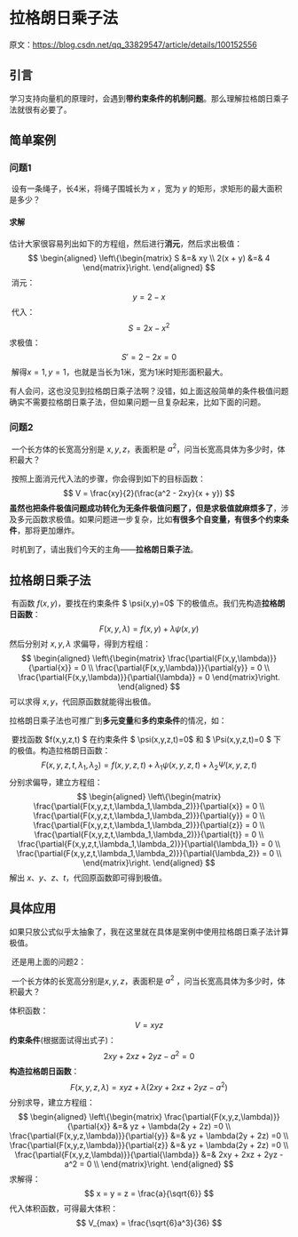 # 拉格朗日乘子法

原文：https://blog.csdn.net/qq_33829547/article/details/100152556



## 引言

​        学习支持向量机的原理时，会遇到**带约束条件的机制问题**。那么理解拉格朗日乘子法就很有必要了。

## 简单案例

### 问题1

​     设有一条绳子，长4米，将绳子围城长为 $x$ ，宽为 $y$ 的矩形，求矩形的最大面积是多少？

####     求解

​        估计大家很容易列出如下的方程组，然后进行**消元**，然后求出极值：
$$
\begin{aligned}
\left\{\begin{matrix}
  S &=& xy \\
  2(x + y) &=& 4
\end{matrix}\right.
\end{aligned}
$$
​        消元：
$$
y = 2 - x
$$
​        代入：
$$
S = 2x - x^2
$$
​        求极值：
$$
S' =2 - 2x = 0
$$
​        解得$x = 1, y = 1$，也就是当长为1米，宽为1米时矩形面积最大。



​        有人会问，这也没见到拉格朗日乘子法啊？没错，如上面这般简单的条件极值问题确实不需要拉格朗日乘子法，但如果问题一旦复杂起来，比如下面的问题。

### 问题2

​        一个长方体的长宽高分别是 $x,y,z$，表面积是 $a^2$，问当长宽高具体为多少时，体积最大？

​       按照上面消元代入法的步骤，你会得到如下的目标函数：
$$
V = \frac{xy}{2}(\frac{a^2 - 2xy}{x + y})
$$
​       **虽然也把条件极值问题成功转化为无条件极值问题了，但是求极值就麻烦多了**，涉及多元函数求极值。如果问题进一步复杂，比如**有很多个自变量，有很多个约束条件**，那将更加爆炸。

​       时机到了，请出我们今天的主角——**拉格朗日乘子法**。



## 拉格朗日乘子法

​        有函数 $f ( x , y )$，要找在约束条件 $ \psi(x,y)=0$ 下的极值点。我们先构造**拉格朗日函数**：
$$
F(x,y,\lambda) = f(x,y) + \lambda \psi(x,y)
$$
然后分别对 $x, y, \lambda$ 求偏导，得到方程组：
$$
\begin{aligned}
\left\{\begin{matrix}
  \frac{\partial{F(x,y,\lambda)}}{\partial{x}} = 0 \\
  \frac{\partial{F(x,y,\lambda)}}{\partial{y}} = 0 \\
  \frac{\partial{F(x,y,\lambda)}}{\partial{\lambda}} = 0
\end{matrix}\right.
\end{aligned}
$$
可以求得 $x, y$，代回原函数就能得出极值。

​        拉格朗日乘子法也可推广到**多元变量**和**多约束条件**的情况，如：

​        要找函数 $f(x,y,z,t) $ 在约束条件 $ \psi(x,y,z,t)=0$ 和 $ \Psi(x,y,z,t)=0 $ 下的极值。构造拉格朗日函数：
$$
F(x,y,z,t,\lambda_1, \lambda_2) = f(x,y,z,t) + \lambda_1 \psi(x,y,z,t) + \lambda_2 
\Psi(x,y,z,t)
$$
分别求偏导，建立方程组：
$$
\begin{aligned}
\left\{\begin{matrix}
  \frac{\partial{F(x,y,z,t,\lambda_1,\lambda_2)}}{\partial{x}} = 0 \\
  \frac{\partial{F(x,y,z,t,\lambda_1,\lambda_2)}}{\partial{y}} = 0 \\
  \frac{\partial{F(x,y,z,t,\lambda_1,\lambda_2)}}{\partial{z}} = 0 \\
  \frac{\partial{F(x,y,z,t,\lambda_1,\lambda_2)}}{\partial{t}} = 0 \\
  \frac{\partial{F(x,y,z,t,\lambda_1,\lambda_2)}}{\partial{\lambda_1}} = 0 \\
  \frac{\partial{F(x,y,z,t,\lambda_1,\lambda_2)}}{\partial{\lambda_2}} = 0 \\
\end{matrix}\right.
\end{aligned}
$$
解出 $x、y、z、t$，代回原函数即可得到极值。



## 具体应用

​        如果只放公式似乎太抽象了，我在这里就在具体是案例中使用拉格朗日乘子法计算极值。

​        还是用上面的问题2：

​        一个长方体的长宽高分别是$x,y,z$，表面积是 $a^2$ ，问当长宽高具体为多少时，体积最大？

体积函数：
$$
V = xyz
$$
**约束条件**(根据面试得出式子)：
$$
2xy + 2xz + 2yz - a^2 = 0
$$
**构造拉格朗日函数**：
$$
F(x,y,z,\lambda) = xyz + \lambda(2xy + 2xz + 2yz - a^2)
$$
分别求导，建立方程组：
$$
\begin{aligned}
\left\{\begin{matrix}
  \frac{\partial{F(x,y,z,\lambda)}}{\partial{x}} &=& yz + \lambda(2y + 2z) =0 \\
  \frac{\partial{F(x,y,z,\lambda)}}{\partial{y}} &=& yz + \lambda(2y + 2z) =0 \\
  \frac{\partial{F(x,y,z,\lambda)}}{\partial{z}} &=& yz + \lambda(2y + 2z) =0 \\
  \frac{\partial{F(x,y,z,\lambda)}}{\partial{\lambda}} &=& 2xy + 2xz + 2yz - a^2 = 0 \\
\end{matrix}\right.
\end{aligned}
$$
求解得：
$$
x = y = z = \frac{a}{\sqrt{6}}
$$
代入体积函数，可得最大体积：
$$
V_{max} = \frac{\sqrt{6}a^3}{36}
$$
